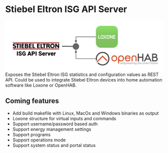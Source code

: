 # Stiebel Eltron ISG API Server
![Stiebel Eltron ISG API Server](logo.png)
Exposes the Stiebel Eltron ISG statistics and configuration values as REST API. 
Could be used to integrate Stiebel Eltron devices into home automation software like Loxone or OpenHAB.

## Coming features
 * Add build makefile with Linux, MacOs and Windows binaries as output
 * Loxone structure for virtual inputs and commands
 * Support username/password based auth
 * Support energy management settings
 * Support programs
 * Support operations mode
 * Support system status and portal status